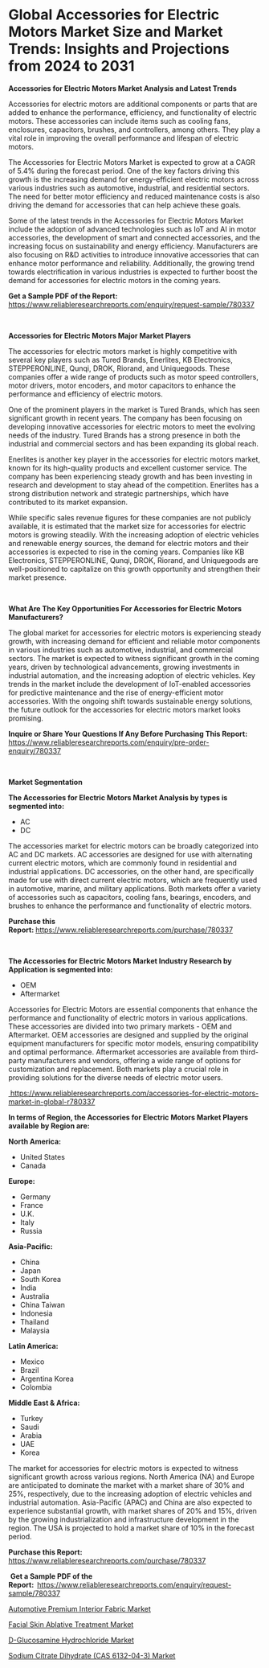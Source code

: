 <p><h1>Global Accessories for Electric Motors Market Size and Market Trends: Insights and Projections from 2024 to 2031</h1></p><p><strong>Accessories for Electric Motors Market Analysis and Latest Trends</strong></p>
<p><p>Accessories for electric motors are additional components or parts that are added to enhance the performance, efficiency, and functionality of electric motors. These accessories can include items such as cooling fans, enclosures, capacitors, brushes, and controllers, among others. They play a vital role in improving the overall performance and lifespan of electric motors.</p><p>The Accessories for Electric Motors Market is expected to grow at a CAGR of 5.4% during the forecast period. One of the key factors driving this growth is the increasing demand for energy-efficient electric motors across various industries such as automotive, industrial, and residential sectors. The need for better motor efficiency and reduced maintenance costs is also driving the demand for accessories that can help achieve these goals.</p><p>Some of the latest trends in the Accessories for Electric Motors Market include the adoption of advanced technologies such as IoT and AI in motor accessories, the development of smart and connected accessories, and the increasing focus on sustainability and energy efficiency. Manufacturers are also focusing on R&D activities to introduce innovative accessories that can enhance motor performance and reliability. Additionally, the growing trend towards electrification in various industries is expected to further boost the demand for accessories for electric motors in the coming years.</p></p>
<p><strong>Get a Sample PDF of the Report:&nbsp;</strong> <a href="https://www.reliableresearchreports.com/enquiry/request-sample/780337">https://www.reliableresearchreports.com/enquiry/request-sample/780337</a></p>
<p>&nbsp;</p>
<p><strong>Accessories for Electric Motors Major Market Players</strong></p>
<p><p>The accessories for electric motors market is highly competitive with several key players such as Tured Brands, Enerlites, KB Electronics, STEPPERONLINE, Qunqi, DROK, Riorand, and Uniquegoods. These companies offer a wide range of products such as motor speed controllers, motor drivers, motor encoders, and motor capacitors to enhance the performance and efficiency of electric motors.</p><p>One of the prominent players in the market is Tured Brands, which has seen significant growth in recent years. The company has been focusing on developing innovative accessories for electric motors to meet the evolving needs of the industry. Tured Brands has a strong presence in both the industrial and commercial sectors and has been expanding its global reach.</p><p>Enerlites is another key player in the accessories for electric motors market, known for its high-quality products and excellent customer service. The company has been experiencing steady growth and has been investing in research and development to stay ahead of the competition. Enerlites has a strong distribution network and strategic partnerships, which have contributed to its market expansion.</p><p>While specific sales revenue figures for these companies are not publicly available, it is estimated that the market size for accessories for electric motors is growing steadily. With the increasing adoption of electric vehicles and renewable energy sources, the demand for electric motors and their accessories is expected to rise in the coming years. Companies like KB Electronics, STEPPERONLINE, Qunqi, DROK, Riorand, and Uniquegoods are well-positioned to capitalize on this growth opportunity and strengthen their market presence.</p></p>
<p>&nbsp;</p>
<p><strong>What Are The Key Opportunities For Accessories for Electric Motors Manufacturers?</strong></p>
<p><p>The global market for accessories for electric motors is experiencing steady growth, with increasing demand for efficient and reliable motor components in various industries such as automotive, industrial, and commercial sectors. The market is expected to witness significant growth in the coming years, driven by technological advancements, growing investments in industrial automation, and the increasing adoption of electric vehicles. Key trends in the market include the development of IoT-enabled accessories for predictive maintenance and the rise of energy-efficient motor accessories. With the ongoing shift towards sustainable energy solutions, the future outlook for the accessories for electric motors market looks promising.</p></p>
<p><strong>Inquire or Share Your Questions If Any Before Purchasing This Report:</strong> <a href="https://www.reliableresearchreports.com/enquiry/pre-order-enquiry/780337">https://www.reliableresearchreports.com/enquiry/pre-order-enquiry/780337</a></p>
<p>&nbsp;</p>
<p><strong>Market Segmentation</strong></p>
<p><strong>The Accessories for Electric Motors Market Analysis by types is segmented into:</strong></p>
<p><ul><li>AC</li><li>DC</li></ul></p>
<p><p>The accessories market for electric motors can be broadly categorized into AC and DC markets. AC accessories are designed for use with alternating current electric motors, which are commonly found in residential and industrial applications. DC accessories, on the other hand, are specifically made for use with direct current electric motors, which are frequently used in automotive, marine, and military applications. Both markets offer a variety of accessories such as capacitors, cooling fans, bearings, encoders, and brushes to enhance the performance and functionality of electric motors.</p></p>
<p><strong>Purchase this Report:&nbsp;</strong><a href="https://www.reliableresearchreports.com/purchase/780337">https://www.reliableresearchreports.com/purchase/780337</a></p>
<p>&nbsp;</p>
<p><strong>The Accessories for Electric Motors Market Industry Research by Application is segmented into:</strong></p>
<p><ul><li>OEM</li><li>Aftermarket</li></ul></p>
<p><p>Accessories for Electric Motors are essential components that enhance the performance and functionality of electric motors in various applications. These accessories are divided into two primary markets - OEM and Aftermarket. OEM accessories are designed and supplied by the original equipment manufacturers for specific motor models, ensuring compatibility and optimal performance. Aftermarket accessories are available from third-party manufacturers and vendors, offering a wide range of options for customization and replacement. Both markets play a crucial role in providing solutions for the diverse needs of electric motor users.</p></p>
<p><a href="https://www.reliableresearchreports.com/accessories-for-electric-motors-market-in-global-r780337">&nbsp;https://www.reliableresearchreports.com/accessories-for-electric-motors-market-in-global-r780337</a></p>
<p><strong>In terms of Region, the Accessories for Electric Motors Market Players available by Region are:</strong></p>
<p>
    <p> <strong> North America: </strong>
        <ul>
            <li>United States</li>
            <li>Canada</li>
        </ul>
        </p> 
    <p> <strong> Europe: </strong>
        <ul>
            <li>Germany</li>
            <li>France</li>
            <li>U.K.</li>
            <li>Italy</li>
            <li>Russia</li>
        </ul>
        </p> 
    <p> <strong> Asia-Pacific: </strong>
        <ul>
            <li>China</li>
            <li>Japan</li>
            <li>South Korea</li>
            <li>India</li>
            <li>Australia</li>
            <li>China Taiwan</li>
            <li>Indonesia</li>
            <li>Thailand</li>
            <li>Malaysia</li>
        </ul>
        </p> 
    <p> <strong> Latin America: </strong>
        <ul>
            <li>Mexico</li>
            <li>Brazil</li>
            <li>Argentina Korea</li>
            <li>Colombia</li>
        </ul>
        </p> 
    <p> <strong> Middle East & Africa: </strong>
        <ul>
            <li>Turkey</li>
            <li>Saudi</li>
            <li>Arabia</li>
            <li>UAE</li>
            <li>Korea</li>
        </ul>
    </p>
    </p>
<p><p>The market for accessories for electric motors is expected to witness significant growth across various regions. North America (NA) and Europe are anticipated to dominate the market with a market share of 30% and 25%, respectively, due to the increasing adoption of electric vehicles and industrial automation. Asia-Pacific (APAC) and China are also expected to experience substantial growth, with market shares of 20% and 15%, driven by the growing industrialization and infrastructure development in the region. The USA is projected to hold a market share of 10% in the forecast period.</p></p>
<p><strong>Purchase this Report: </strong><a href="https://www.reliableresearchreports.com/purchase/780337">https://www.reliableresearchreports.com/purchase/780337</a></p>
<p>&nbsp;<strong>Get a Sample PDF of the Report:&nbsp;&nbsp;</strong><a href="https://www.reliableresearchreports.com/enquiry/request-sample/780337">https://www.reliableresearchreports.com/enquiry/request-sample/780337</a></p>
<p><strong></strong></p>
<p><p><a href="https://github.com/SheilaBruen2023/Market-Research-Report-List-2/blob/main/automotive-premium-interior-fabric-market.md">Automotive Premium Interior Fabric Market</a></p><p><a href="https://github.com/marthawweekle/Market-Research-Report-List-2/blob/main/facial-skin-ablative-treatment-market.md">Facial Skin Ablative Treatment Market</a></p><p><a href="https://medium.com/@madw10245644/d-glucosamine-hydrochloride-market-a-global-and-regional-analysis-focus-on-end-user-product-227776407609">D-Glucosamine Hydrochloride Market</a></p><p><a href="https://medium.com/@jewelmohr25/sodium-citrate-dihydrate-cas-6132-04-3-market-outlook-and-forecast-from-2024-to-2031-324b03eae0d3">Sodium Citrate Dihydrate (CAS 6132-04-3) Market</a></p></p>